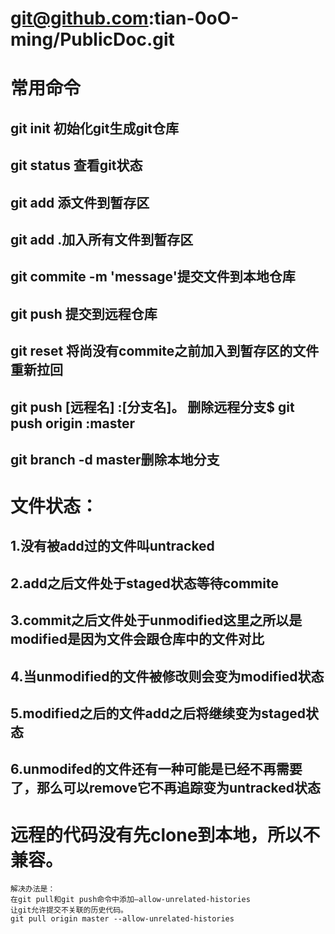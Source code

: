 # git@github.com:tian-0oO-ming/PublicDoc.git
# 常用命令
## git init 初始化git生成git仓库
## git status 查看git状态
## git add <filename>添文件到暂存区
## git add .加入所有文件到暂存区
## git commite -m 'message'提交文件到本地仓库
## git push 提交到远程仓库
## git reset <filename>将尚没有commite之前加入到暂存区的文件重新拉回

## git push [远程名] :[分支名]。 删除远程分支$ git push origin :master

## git branch -d master删除本地分支

#  文件状态：
## 1.没有被add过的文件叫untracked
## 2.add之后文件处于staged状态等待commite
## 3.commit之后文件处于unmodified这里之所以是modified是因为文件会跟仓库中的文件对比
## 4.当unmodified的文件被修改则会变为modified状态
## 5.modified之后的文件add之后将继续变为staged状态
## 6.unmodifed的文件还有一种可能是已经不再需要了，那么可以remove它不再追踪变为untracked状态




# 远程的代码没有先clone到本地，所以不兼容。
```
解决办法是：
在git pull和git push命令中添加–allow-unrelated-histories
让git允许提交不关联的历史代码。
git pull origin master --allow-unrelated-histories   
```
